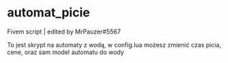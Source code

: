 # automat_picie
Fivem script | edited by MrPauzer#5567

To jest skrypt na automaty z wodą, w config.lua możesz zmienić czas picia, cene, oraz sam model automatu do wody
